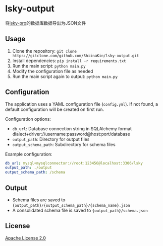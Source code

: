 # lsky-output

将[lsky-pro](https://github.com/lsky-org/lsky-pro)的数据库数据导出为JSON文件

## Usage

1. Clone the repository: `git clone https://gitclone.com/github.com/ShiinaKin/lsky-output.git`
2. Install dependencies: `pip install -r requirements.txt`
3. Run the main script: `python main.py`
4. Modify the configuration file as needed
5. Run the main script again to output: `python main.py`

## Configuration

The application uses a YAML configuration file (`config.yml`). If not found, a default configuration will be created on first run.

Configuration options:

- `db_url`: Database connection string in SQLAlchemy format
  dialect+driver://username:password@host:port/database
- `output_path`: Directory for output files
- `output_schema_path`: Subdirectory for schema files

Example configuration:

```yaml
db_url: mysql+mysqlconnector://root:123456@localhost:3306/lsky
output_path: ./output
output_schema_path: /schema
```

## Output

- Schema files are saved to `{output_path}/{output_schema_path}/{schema_name}.json`
- A consolidated schema file is saved to `{output_path}/schema.json`

## License

[Apache License 2.0](LICENSE)